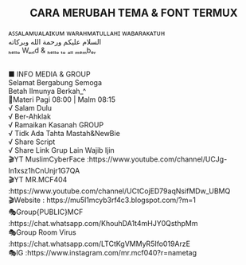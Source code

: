<h2><b><center>CARA MERUBAH TEMA & FONT TERMUX </center></b></h2>
ᴀꜱꜱᴀʟᴀᴍᴜᴀʟᴀɪᴋᴜᴍ ᴡᴀʀᴀʜᴍᴀᴛᴜʟʟᴀʜɪ ᴡᴀʙᴀʀᴀᴋᴀᴛᴜʜ
<br> السلام عليكم ورحمة الله وبركاته<br>
ₕₑₗₗₒ Wₒᵣₗd & ₕₑₗₗₒ ₜₒ ₐₗₗ ₘₑₘbₑᵣ
<p> <br>■ INFO MEDIA & GROUP
<br>Selamat Bergabung Semoga
<br>Betah Ilmunya Berkah_^
<br>📌Materi Pagi 08:00 | Malm 08:15
<br>√ Salam Dulu
<br>√ Ber-Ahklak
<br>√ Ramaikan Kasanah GROUP
<br>√ Tidk Ada Tahta Mastah&NewBie
<br>√ Share Script
<br>√ Share Link Grup Lain Wajib Ijin
<br>🎬YT MuslimCyberFace :https://www.youtube.com/channel/UCJg-ln1xsz1hCnUnjr1G7QA
<br>🎬YT MR.MCF404 :https://www.youtube.com/channel/UCtCojED79aqNsifMDw_UBMQ
<br>🎬Website : https://mu5l1mcyb3rf4c3.blogspot.com/?m=1
<br>🎭Group{PUBLIC}MCF :https://chat.whatsapp.com/KhouhDA1t4mHJY0QsthpMm
<br>🎭Group Room Virus :https://chat.whatsapp.com/LTCtKgVMMyR5Ifo019ArzE
<br>🎭IG :https://www.instagram.com/mr.mcf040?r=nametag
